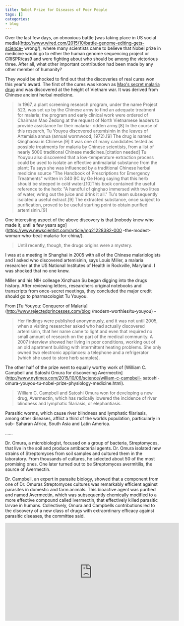 ```yaml
---
title: Nobel Prize for Diseases of Poor People
tags: []
categories:
- blog
---
```

Over the last few days, an obnoxious battle [was taking place in US social
media](http://www.wired.com/2015/10/battle-genome-editing-gets-science-
wrong/), where many scientists came to believe that Nobel prize in medicine
would go to either the human genome sequencing project or CRISPR/cas9 and were
fighting about who should be among the victorious three. After all, what other
important contribution had been made by any other member of humanity?
<!--more-->

They would be shocked to find out that the discoveries of real cures won this
year's award. The first of the cures was known as [Mao's secret malaria
drug](https://en.wikipedia.org/wiki/Artemisinin) and was discovered at the
height of Vietnam war. It was derived from Chinese ancient herbal medicine.

> In 1967, a plant screening research program, under the name Project 523, was
set up by the Chinese army to find an adequate treatment for malaria; the
program and early clinical work were ordered of Chairman Mao Zedong at the
request of North Vietnamese leaders to provide assistance for their malaria-
ridden army.[8] In the course of this research, Tu Youyou discovered
artemisinin in the leaves of Artemisia annua (annual wormwood; 1972).[9] The
drug is named Qinghaosu in Chinese.[9] It was one of many candidates tested as
possible treatments for malaria by Chinese scientists, from a list of nearly
5000 traditional Chinese medicines.[citation needed] Tu Youyou also discovered
that a low-temperature extraction process could be used to isolate an
effective antimalarial substance from the plant; Tu says she was influenced by
a traditional Chinese herbal medicine source "The Handbook of Prescriptions
for Emergency Treatments" written in 340 BC by Ge Hong saying that this herb
should be steeped in cold water.[10]This book contained the useful reference
to the herb: "A handful of qinghao immersed with two litres of water, wring
out the juice and drink it all." Tu's team subsequently isolated a useful
extract.[9] The extracted substance, once subject to purification, proved to
be useful starting point to obtain purified artemisinin.[9]

One interesting aspect of the above discovery is that [nobody knew who made
it, until a few years ago](https://www.newscientist.com/article/mg21228382-000
-the-modest-woman-who-beat-malaria-for-china/).

> Until recently, though, the drugs origins were a mystery.

I was at a meeting in Shanghai in 2005 with all of the Chinese malariologists
and I asked who discovered artemisinin, says Louis Miller, a malaria
researcher at the US National Institutes of Health in Rockville, Maryland. I
was shocked that no one knew.

Miller and his NIH colleage Xinzhuan Su began digging into the drugs history.
After reviewing letters, researchers original notebooks and transcripts from
once-secret meetings, they concluded the major credit should go to
pharmacologist Tu Youyou.

From [Tu Youyou: Conqueror of Malaria](http://www.rejectedprincesses.com/blog
/modern-worthies/tu-youyou) \-

> Her findings were published anonymously, and it was not until 2005, when a
visiting researcher asked who had actually discovered artemisinin, that her
name came to light and even that required no small amount of research on the
part of the medical community. A 2007 interview showed her living in poor
conditions, working out of an old apartment building with intermittent heating
problems. She only owned two electronic appliances: a telephone and a
refrigerator (which she used to store herb samples).

The other half of the prize went to equally worthy work of [William C.
Campbell and Satoshi Omura for discovering
Avermectin](http://www.nytimes.com/2015/10/06/science/william-c-campbell-
satoshi-omura-youyou-tu-nobel-prize-physiology-medicine.html).

> William C. Campbell and Satoshi Omura won for developing a new drug,
Avermectin, which has radically lowered the incidence of river blindness and
lymphatic filariasis, or elephantiasis.

Parasitic worms, which cause river blindness and lymphatic filariasis, among
other diseases, afflict a third of the worlds population, particularly in sub-
Saharan Africa, South Asia and Latin America.

......

Dr. Omura, a microbiologist, focused on a group of bacteria, Streptomyces,
that live in the soil and produce antibacterial agents. Dr. Omura isolated new
strains of Streptomyces from soil samples and cultured them in the laboratory.
From thousands of cultures, he selected about 50 of the most promising ones.
One later turned out to be Streptomyces avermitilis, the source of Avermectin.

Dr. Campbell, an expert in parasite biology, showed that a component from one
of Dr. Omuras Streptomyces cultures was remarkably efficient against parasites
in domestic and farm animals. This bioactive agent was purified and named
Avermectin, which was subsequently chemically modified to a more effective
compound called Ivermectin, that effectively killed parasitic larvae in
humans. Collectively, Omura and Campbells contributions led to the discovery
of a new class of drugs with extraordinary efficacy against parasitic
diseases, the committee said.

<iframe width="560" height="315" src="http://www.youtube.com/embed/kxBe5t3V2e0" frameborder="0"> </iframe>


